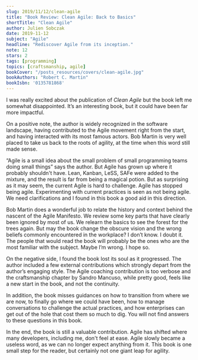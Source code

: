 ```yaml
---
slug: 2019/11/12/clean-agile
title: "Book Review: Clean Agile: Back to Basics"
shortTitle: "Clean Agile"
author: Julien Sobczak
date: 2019-11-12
subject: "Agile"
headline: "Rediscover Agile from its inception."
note: 12
stars: 2
tags: [programming]
topics: [craftsmanship, agile]
bookCover: "/posts_resources/covers/clean-agile.jpg"
bookAuthors: "Robert C. Martin"
bookIsbn: '0135781868'
---
```



I was really excited about the publication of _Clean Agile_ but the book left me somewhat disappointed. It’s an interesting book, but it could have been far more impactful.

On a positive note, the author is widely recognized in the software landscape, having contributed to the Agile movement right from the start, and having interacted with its most famous actors. Bob Martin is very well placed to take us back to the roots of agility, at the time when this word still made sense.

“Agile is a small idea about the small problem of small programming teams doing small things” says the author. But Agile has grown up where it probably shouldn't have. Lean, Kanban, LeSS, SAFe were added to the mixture, and the result is far from being a magical potion. But as surprising as it may seem, the current Agile is hard to challenge. Agile has stopped being agile. Experimenting with current practices is seen as not being agile. We need clarifications and I found in this book a good aid in this direction.

Bob Martin does a wonderful job to relate the history and context behind the nascent of the Agile Manifesto. We review some key parts that have clearly been ignored by most of us. We relearn the basics to see the forest for the trees again. But may the book change the obscure vision and the wrong beliefs commonly encountered in the workplace? I don’t know. I doubt it. The people that would read the book will probably be the ones who are the most familiar with the subject. Maybe I’m wrong. I hope so.

On the negative side, I found the book lost its soul as it progressed. The author included a few external contributions which strongly depart from the author’s engaging style. The Agile coaching contribution is too verbose and the craftsmanship chapter by Sandro Mancuso, while pretty good, feels like a new start in the book, and not the continuity.

In addition, the book misses guidances on how to transition from where we are now, to finally go where we could have been, how to manage conversations to challenge the actual practices, and how enterprises can get out of the hole that cost them so much to dig. You will not find answers to these questions in this book.

In the end, the book is still a valuable contribution. Agile has shifted where many developers, including me, don't feel at ease. Agile slowly became a useless word, as we can no longer expect anything from it. This book is one small step for the reader, but certainly not one giant leap for agility.

